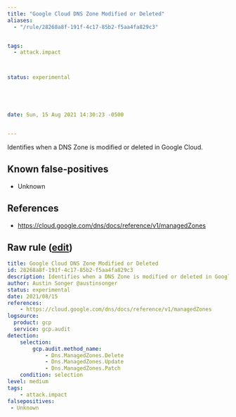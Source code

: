 ```yaml
---
title: "Google Cloud DNS Zone Modified or Deleted"
aliases:
  - "/rule/28268a8f-191f-4c17-85b2-f5aa4fa829c3"


tags:
  - attack.impact



status: experimental





date: Sun, 15 Aug 2021 14:30:23 -0500


---
```


Identifies when a DNS Zone is modified or deleted in Google Cloud.

<!--more-->


## Known false-positives

* Unknown



## References

* https://cloud.google.com/dns/docs/reference/v1/managedZones


## Raw rule ([edit](https://github.com/SigmaHQ/sigma/edit/master/rules/cloud/gcp/gcp_dns_zone_modified_or_deleted.yml))
```yaml
title: Google Cloud DNS Zone Modified or Deleted
id: 28268a8f-191f-4c17-85b2-f5aa4fa829c3
description: Identifies when a DNS Zone is modified or deleted in Google Cloud. 
author: Austin Songer @austinsonger
status: experimental
date: 2021/08/15
references:
    - https://cloud.google.com/dns/docs/reference/v1/managedZones
logsource:
  product: gcp
  service: gcp.audit
detection:
    selection:
        gcp.audit.method_name: 
            - Dns.ManagedZones.Delete
            - Dns.ManagedZones.Update
            - Dns.ManagedZones.Patch
    condition: selection
level: medium
tags:
    - attack.impact
falsepositives:
 - Unknown

```
